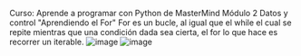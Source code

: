 Curso: Aprende a programar con Python de MasterMind 
Módulo 2 Datos y control 
                "Aprendiendo el For" 
For es un bucle, al igual que el while el cual se repite mientras que una condición dada sea cierta, el for lo que hace es recorrer un iterable.
![image](https://user-images.githubusercontent.com/44107395/205517149-d0fb142b-be8c-47a2-8c0c-4fc263477508.png)
![image](https://user-images.githubusercontent.com/44107395/205517596-57f20813-801a-4123-962c-51e23caf2ef4.png)
